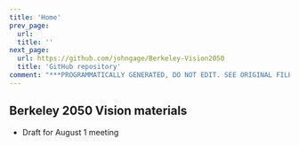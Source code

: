 ```yaml
---
title: 'Home'
prev_page:
  url: 
  title: ''
next_page:
  url: https://github.com/johngage/Berkeley-Vision2050
  title: 'GitHub repository'
comment: "***PROGRAMMATICALLY GENERATED, DO NOT EDIT. SEE ORIGINAL FILES IN /content***"
---
```

## Berkeley 2050 Vision materials

- Draft for August 1 meeting
